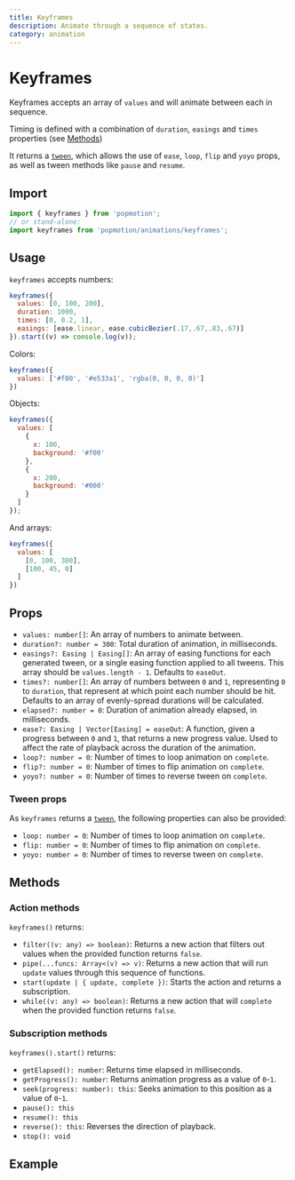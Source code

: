 ```yaml
---
title: Keyframes
description: Animate through a sequence of states.
category: animation
---
```


# Keyframes

Keyframes accepts an array of `values` and will animate between each in sequence.

Timing is defined with a combination of `duration`, `easings` and `times` properties (see [Methods](#methods))

It returns a [`tween`](/api/tween), which allows the use of `ease`, `loop`, `flip` and `yoyo` props, as well as tween methods like `pause` and `resume`.

## Import

```javascript
import { keyframes } from 'popmotion';
// or stand-alone:
import keyframes from 'popmotion/animations/keyframes';
```

## Usage

`keyframes` accepts numbers:

```javascript
keyframes({
  values: [0, 100, 200],
  duration: 1000,
  times: [0, 0.2, 1],
  easings: [ease.linear, ease.cubicBezier(.17,.67,.83,.67)]
}).start((v) => console.log(v));
```

Colors:

```javascript
keyframes({
  values: ['#f00', '#e533a1', 'rgba(0, 0, 0, 0)']
})
```

Objects:

```javascript
keyframes({
  values: [
    {
      x: 100,
      background: '#f00'
    },
    {
      x: 200,
      background: '#000'
    }
  ]
});
```

And arrays:

```javascript
keyframes({
  values: [
    [0, 100, 300],
    [100, 45, 0]
  ]
})
```

## Props

- `values: number[]`: An array of numbers to animate between.
- `duration?: number = 300`: Total duration of animation, in milliseconds.
- `easings?: Easing | Easing[]`: An array of easing functions for each generated tween, or a single easing function applied to all tweens. This array should be `values.length - 1`. Defaults to `easeOut`.
- `times?: number[]`: An array of numbers between `0` and `1`, representing `0` to `duration`, that represent at which point each number should be hit. Defaults to an array of evenly-spread durations will be calculated.
- `elapsed?: number = 0`: Duration of animation already elapsed, in milliseconds.
- `ease?: Easing | Vector[Easing] = easeOut`: A function, given a progress between `0` and `1`, that returns a new progress value. Used to affect the rate of playback across the duration of the animation.
- `loop?: number = 0`: Number of times to loop animation on `complete`.
- `flip?: number = 0`: Number of times to flip animation on `complete`.
- `yoyo?: number = 0`: Number of times to reverse tween on `complete`.

### Tween props

As `keyframes` returns a [`tween`](/api/tween), the following properties can also be provided:

- `loop: number = 0`: Number of times to loop animation on `complete`.
- `flip: number = 0`: Number of times to flip animation on `complete`.
- `yoyo: number = 0`: Number of times to reverse tween on `complete`.

## Methods

### Action methods

`keyframes()` returns:

- `filter((v: any) => boolean)`: Returns a new action that filters out values when the provided function returns `false`.
- `pipe(...funcs: Array<(v) => v)`: Returns a new action that will run `update` values through this sequence of functions.
- `start(update | { update, complete })`: Starts the action and returns a subscription.
- `while((v: any) => boolean)`: Returns a new action that will `complete` when the provided function returns `false`.

### Subscription methods

`keyframes().start()` returns:

- `getElapsed(): number`: Returns time elapsed in milliseconds.
- `getProgress(): number`: Returns animation progress as a value of `0`-`1`.
- `seek(progress: number): this`: Seeks animation to this position as a value of `0`-`1`.
- `pause(): this`
- `resume(): this`
- `reverse(): this`: Reverses the direction of playback. 
- `stop(): void`

## Example

<CodePen id="JOZGdp" />

